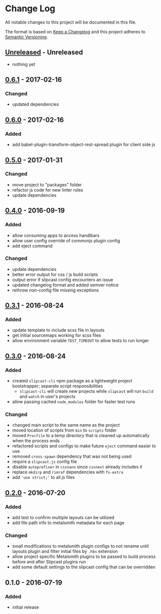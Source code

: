 # Change Log
All notable changes to this project will be documented in this file.

The format is based on [Keep a Changelog](http://keepachangelog.com/)
and this project adheres to [Semantic Versioning](http://semver.org/).


## [Unreleased] - Unreleased
- nothing yet


## [0.6.1] - 2017-02-16
### Changed
- updated dependencies


## [0.6.0] - 2017-02-16
### Added
- add babel-plugin-transform-object-rest-spread plugin for client side js


## [0.5.0] - 2017-01-31
### Changed
- move project to "packages" folder
- refactor js code for new linter rules
- update dependencies


## [0.4.0] - 2016-09-19
### Added
- allow consuming apps to access handlbars
- allow user config override of commonjs plugin config
- add eject command

### Changed
- update dependencies
- better error output for css / js build scripts
- output error if slipcast config encounters an issue
- updated changelog format and added semver notice
- rethrow non-config file missing exceptions


## [0.3.1] - 2016-08-24
### Added
- update template to include scss file in layouts
- get initial sourcemaps working for scss files
- allow environment variable `TEST_TIMEOUT` to allow tests to run longer


## [0.3.0] - 2016-08-24
### Added
- created `slipcast-cli` npm package as a lightweight project bootstrapper; separate script responsibilities
    - `slipcast-cli` will create new projects while `slipcast` will run `build` and `watch` in user's projects
- allow passing cached `node_modules` folder for faster test runs

### Changed
- changed main script to the same name as the project
- moved location of scripts from `bin` to `scripts` folder
- moved `Procfile` to a temp directory that is cleaned up automatically when the process ends
- refactored scripts and configs to make future `eject` command easier to use
- removed `cross-spawn` dependency that was not being used
- require a `slipcast.js` config file
- disable `autoprefixer` in `cssnano` since `cssnext` already includes it
- replace `mkdirp` and `rimraf` dependencies with `fs-extra`
- add `'use strict;'` to all js files


## [0.2.0] - 2016-07-20
### Added
- add test to confirm multiple layouts can be utilized
- add file path info to metalsmith metadata for each page

### Changed
- small modifications to metalsmith plugin configs to not rename until layouts plugin and filter initial files by `.hbs` extension
- allow project specific Metalsmith plugins to be passed to build process before and after Slipcast plugins run
- add some default settings to the slipcast config that can be overridden


## 0.1.0 - 2016-07-19
### Added
- initial release


[Unreleased]: https://github.com/CoffeeAndCode/slipcast/compare/slipcast@0.6.1...HEAD
[0.6.1]: https://github.com/CoffeeAndCode/slipcast/compare/slipcast@0.4.0...slipcast@0.6.1
[0.6.0]: https://github.com/CoffeeAndCode/slipcast/compare/slipcast@0.4.0...slipcast@0.6.0
[0.5.0]: https://github.com/CoffeeAndCode/slipcast/compare/slipcast@0.4.0...slipcast@0.5.0
[0.4.0]: https://github.com/CoffeeAndCode/slipcast/compare/slipcast@0.3.1...slipcast@0.4.0
[0.3.1]: https://github.com/CoffeeAndCode/slipcast/compare/slipcast@0.3.0...slipcast@0.3.1
[0.3.0]: https://github.com/CoffeeAndCode/slipcast/compare/slipcast@0.2.0...slipcast@0.3.0
[0.2.0]: https://github.com/CoffeeAndCode/slipcast/compare/slipcast@0.1.0...slipcast@0.2.0
